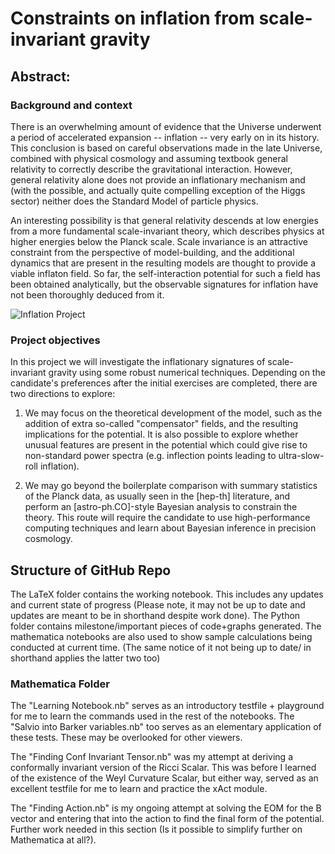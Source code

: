 # Constraints on inflation from scale-invariant gravity

## Abstract:

### Background and context

There is an overwhelming amount of evidence that the Universe underwent a period of accelerated expansion -- inflation -- very early on in its history.  This conclusion is based on careful observations made in the late Universe, combined with physical cosmology and assuming textbook general relativity to correctly describe the gravitational interaction. However, general relativity alone does not provide an inflationary mechanism and (with the possible, and actually quite compelling exception of the Higgs sector) neither does the Standard Model of particle physics.

An interesting possibility is that general relativity descends at low energies from a more fundamental scale-invariant theory, which describes physics at higher energies below the Planck scale. Scale invariance is an attractive constraint from the perspective of model-building, and the additional dynamics that are present in the resulting models are thought to provide a viable inflaton field. So far, the self-interaction potential for such a field has been obtained analytically, but the observable signatures for inflation have not been thoroughly deduced from it.

![Inflation Project](https://github.com/user-attachments/assets/d4b707f2-b61b-4626-ad58-741cbc45fa6c)

### Project objectives

In this project we will investigate the inflationary signatures of scale-invariant gravity using some robust numerical techniques. Depending on the candidate's preferences after the initial exercises are completed, there are two directions to explore:

1. We may focus on the theoretical development of the model, such as the addition of extra so-called "compensator" fields, and the resulting implications for the potential. It is also possible to explore whether unusual features are present in the potential which could give rise to non-standard power spectra (e.g. inflection points leading to ultra-slow-roll inflation).

2. We may go beyond the boilerplate comparison with summary statistics of the Planck data, as usually seen in the [hep-th] literature, and perform an [astro-ph.CO]-style Bayesian analysis to constrain the theory. This route will require the candidate to use high-performance computing techniques and learn about Bayesian inference in precision cosmology.


## Structure of GitHub Repo

The LaTeX folder contains the working notebook. This includes any updates and current state of progress (Please note, it may not be up to date and updates are meant to be in shorthand despite work done). The Python folder contains milestone/important pieces of code+graphs generated. The mathematica notebooks are also used to show sample calculations being conducted at current time. (The same notice of it not being up to date/ in shorthand applies the latter two too)

### Mathematica Folder

The "Learning Notebook.nb" serves as an introductory testfile + playground for me to learn the commands used in the rest of the notebooks. The "Salvio into Barker variables.nb" too serves as an elementary application of these tests. These may be overlooked for other viewers.

The "Finding Conf Invariant Tensor.nb" was my attempt at deriving a conformally invariant version of the Ricci Scalar. This was before I learned of the existence of the Weyl Curvature Scalar, but either way, served as an excellent testfile for me to learn and practice the xAct module.

The "Finding Action.nb" is my ongoing attempt at solving the EOM for the B vector and entering that into the action to find the final form of the potential. Further work needed in this section (Is it possible to simplify further on Mathematica at all?).
